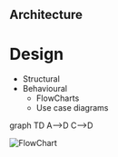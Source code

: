 ## Architecture

# Design
* Structural
* Behavioural
    * FlowCharts
    * Use case diagrams


graph TD
    A-->D
    C-->D


![FlowChart](C:\Users\hp\Downloads\FlowChart.png)